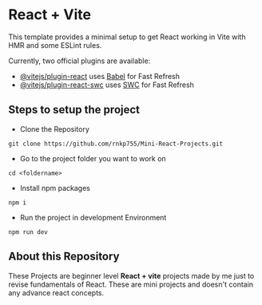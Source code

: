 # React + Vite

This template provides a minimal setup to get React working in Vite with HMR and some ESLint rules.

Currently, two official plugins are available:

- [@vitejs/plugin-react](https://github.com/vitejs/vite-plugin-react/blob/main/packages/plugin-react/README.md) uses [Babel](https://babeljs.io/) for Fast Refresh
- [@vitejs/plugin-react-swc](https://github.com/vitejs/vite-plugin-react-swc) uses [SWC](https://swc.rs/) for Fast Refresh

##  Steps to setup the project

+ Clone the Repository
```
git clone https://github.com/rnkp755/Mini-React-Projects.git
```

+ Go to the project folder you want to work on
```
cd <foldername>
```

+ Install npm packages
```
npm i
```

+ Run the project in development Environment
```
npm run dev
```


## About this Repository
These Projects are beginner level __React + vite__ projects made by me just to revise fundamentals of React. These are mini projects and doesn't contain any advance react concepts.